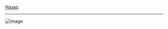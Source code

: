 [Назад](aisd.md)
***
![image](https://github.com/user-attachments/assets/ce1af189-fdea-49ab-926f-c8f47ee1087b)
